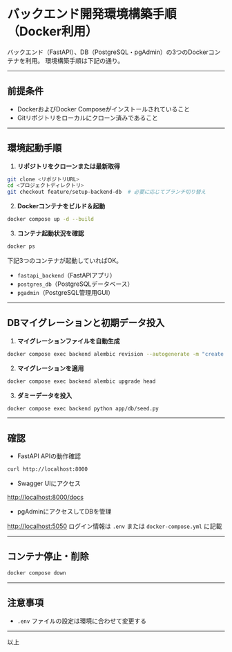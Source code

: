 # バックエンド開発環境構築手順（Docker利用）

バックエンド（FastAPI）、DB（PostgreSQL・pgAdmin）の3つのDockerコンテナを利用。 環境構築手順は下記の通り。

---

## 前提条件

- DockerおよびDocker Composeがインストールされていること
- Gitリポジトリをローカルにクローン済みであること

---

## 環境起動手順

1. **リポジトリをクローンまたは最新取得**

```bash
git clone <リポジトリURL>
cd <プロジェクトディレクトリ>
git checkout feature/setup-backend-db  # 必要に応じてブランチ切り替え
````

2. **Dockerコンテナをビルド＆起動**

```bash
docker compose up -d --build
```

3. **コンテナ起動状況を確認**

```bash
docker ps
```

下記3つのコンテナが起動していればOK。

* `fastapi_backend`（FastAPIアプリ）
* `postgres_db`（PostgreSQLデータベース）
* `pgadmin`（PostgreSQL管理用GUI）

---

## DBマイグレーションと初期データ投入

1. **マイグレーションファイルを自動生成**

```bash
docker compose exec backend alembic revision --autogenerate -m "create users table"
```

2. **マイグレーションを適用**

```bash
docker compose exec backend alembic upgrade head
```

3. **ダミーデータを投入**

```bash
docker compose exec backend python app/db/seed.py
```

---

## 確認

* FastAPI APIの動作確認

```bash
curl http://localhost:8000
```

* Swagger UIにアクセス

[http://localhost:8000/docs](http://localhost:8000/docs)

* pgAdminにアクセスしてDBを管理

[http://localhost:5050](http://localhost:5050)
ログイン情報は `.env` または `docker-compose.yml` に記載

---

## コンテナ停止・削除

```bash
docker compose down
```

---

## 注意事項

* `.env` ファイルの設定は環境に合わせて変更する
---

以上


